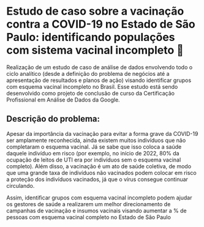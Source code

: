 # Estudo de caso sobre a vacinação contra a COVID-19 no Estado de São Paulo: identificando populações com sistema vacinal incompleto 💉
Realização de um estudo de caso de análise de dados envolvendo todo o ciclo analítico (desde a definição do problema de negócios até a apresentação de resultados e planos de ação) visando identificar grupos com esquema vacinal incompleto no Brasil. Esse estudo está sendo desenvolvido como projeto de conclusão de curso da Certificação Profissional em Análise de Dados da Google.

## Descrição do problema:
Apesar da importância da vacinação para evitar a forma grave da COVID-19 ser amplamente reconhecida, ainda existem muitos indivíduos que não completaram o esquema vacinal. Já se sabe que isso coloca a saúde daquele indivíduo em risco (por exemplo, no início de 2022, 80% da ocupação de leitos de UTI era por indivíduos sem o esquema vacinal completo). Além disso, a vacinação é um ato de saúde coletiva, de modo que uma grande taxa de indivíduos não vacinados podem colocar em risco a proteção dos indivíduos vacinados, já que o vírus consegue continuar circulando.

Assim, identificar grupos com esquema vacinal incompleto podem ajudar os gestores de saúde a realizarem um melhor direcionamento de campanhas de vacinação e insumos vacinais visando aumentar a % de pessoas com esquema vacinal completo no Estado de São Paulo
